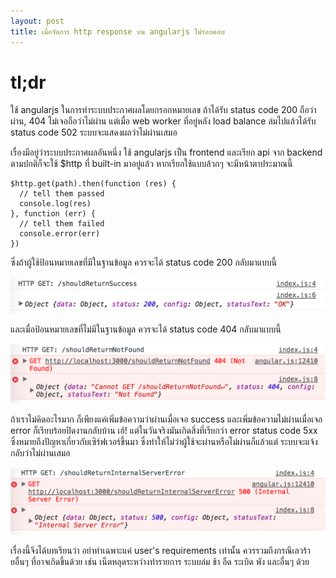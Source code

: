```yaml
---
layout: post
title: เมื่อจัดการ http response บน angularjs ไม่รอบคอบ
---
```


# tl;dr

ใช้ angularjs ในการทำระบบประกาศผลโดยกรอกหมายเลข ถ้าได้รับ status code 200 ถือว่าผ่าน, 404 ไม่เจอถือว่าไม่ผ่าน แต่เมื่อ web worker ที่อยู่หลัง load balance ล่มไปแล้วได้รับ status code 502 ระบบจะแสดงผลว่าไม่ผ่านเสมอ

เรื่องมีอยู่ว่าระบบประกาศผลอันหนึ่ง ใช้ angularjs เป็น frontend และเรียก api จาก backend ตามปกติก็จะใช้ $http ที่ built-in มาอยู่แล้ว หากเรียกใช้แบบล้วกๆ จะมีหน้าตาประมาณนี้

```
$http.get(path).then(function (res) {
  // tell them passed
  console.log(res)
}, function (err) {
  // tell them failed
  console.error(err)
})
```

ซึ่งถ้าผู้ใช้ป้อนหมายเลขที่มีในฐานข้อมูล ควรจะได้ status code 200 กลับมาแบบนี้

![](https://raw.githubusercontent.com/titipat/smth-happen/master/public/ss/200.png)

และเมื่อป้อนหมายเลขที่ไม่มีในฐานข้อมูล ควรจะได้ status code 404 กลับมาแบบนี้

![](https://raw.githubusercontent.com/titipat/smth-happen/master/public/ss/404.png)

ถ้าเราไม่คิดอะไรมาก ก็เพียงแค่เพิ่มข้อความว่าผ่านเมื่อเจอ success และเพิ่มข้อความไม่ผ่านเมื่อเจอ error ก็เรียบร้อยปิดงานกลับบ้าน เฮ้! แต่ในวันจริงมันเกิดสิ่งที่เรียกว่า error status code 5xx ซึ่งหมายถึงปัญหาเกี่ยวกับเซิร์ฟเวอร์ขึ้นมา ซึ่งทำให้ไม่ว่าผู้ใช้จะผ่านหรือไม่ผ่านก็แล้วแต่ ระบบจะแจ้งกลับว่าไม่ผ่านเสมอ

![](https://raw.githubusercontent.com/titipat/smth-happen/master/public/ss/500.png)

เรื่องนี้จึงได้บทเรียนว่า อย่าทำเฉพาะแค่ user's requirements เท่านั้น ควรรวมถึงกรณีเลวร้ายอื่นๆ ที่อาจเกิดขึ้นด้วย เช่น เน็ตหลุดระหว่างทำรายการ ระบบล่ม ช้า อืด ระเบิด พัง และอื่นๆ ด้วย

